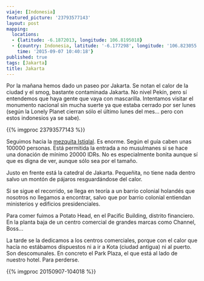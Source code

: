 ```yaml
---
viaje: [Indonesia]
featured_picture: '23793577143'
layout: post
mapping:
  locations:
  - {latitude: -6.1872013, longitude: 106.8195018}
  - {country: Indonesia, latitude: '-6.177298', longitude: '106.823055', place: Djakarta,
    time: '2015-09-07 10:40:18'}
published: true
tags: [Jakarta]
title: Jakarta
---
```


Por la mañana hemos dado un paseo por Jakarta. Se notan el calor de la ciudad y el smog, bastante contaminada Jakarta. No nivel Pekín, pero sí entendemos que haya gente que vaya con mascarilla.
Intentamos visitar el monumento nacional sin mucha suerte ya que estaba cerrado por ser lunes (según la Lonely Planet cierran sólo el último lunes del mes... pero con estos indonesios ya se sabe).

{{% imgproc 23793577143 %}}

Seguimos hacia la [mezquita Istiqlal][mezquita]. Es enorme. Según el guía caben unas 100000 personas. Está permitida la entrada a no musulmanes si se hace una donación de mínimo 20000 IDRs. No es especialmente bonita aunque sí que  es digna de ver, aunque sólo sea por el tamaño.

Justo en frente está la catedral de Jakarta. Pequeñita, no tiene nada dentro salvo un montón de pájaros resguardándose del calor.

Si se sigue el recorrido, se llega en teoría a un barrio colonial holandés que nosotros no llegamos a encontrar, salvo que por barrio colonial entiendan ministerios y edificios presidenciales.

Para comer fuimos a Potato Head, en el Pacific Building, distrito financiero. En la planta baja de un centro comercial de grandes marcas como Channel, Boss...

La tarde se la dedicamos a los centros comerciales, porque con el calor que hacía no estábamos dispuestos ni a ir a Kota (ciudad antigua) ni al puerto. Son descomunales. En concreto el Park Plaza, el que está al lado de nuestro hotel. Para perderse.

[mezquita]: https://en.wikipedia.org/wiki/Istiqlal_Mosque,_Jakarta
{{% imgproc 20150907-104018 %}}